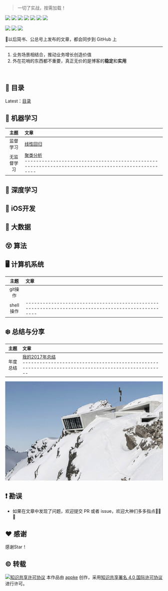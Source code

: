 > 一切了实战，按需加载！
<p align='left'>
<img src="https://img.shields.io/badge/platform-iOS-ff69b4.svg">
<img src="https://img.shields.io/badge/language-Objective--C-orange.svg">
<img src="https://img.shields.io/badge/language-Swift-abcdef.svg">
<img src="https://img.shields.io/badge/language-python-yellowgreen.svg">
<img src="https://img.shields.io/badge/language-shell-green.svg">
<img src="https://img.shields.io/badge/Blog-@appke-blue.svg">
<img src="https://img.shields.io/badge/PR-welcome%20!-brightgreen.svg?colorA=a0cd34">
</p>
<p align='left'>
<a href="https://weibo.com/92080927"><img src="https://img.shields.io/badge/weibo-@__俊辰-f974ce.svg?style=flat&colorA=f4292e"></a>
<a href="https://twitter.com/likejunchen"><img src="https://img.shields.io/badge/twitter-@appke-333.svg?style=flat&colorA=0092f2"></a>
<a href="https://www.jianshu.com/u/4dc749fdfbb7"><img src="https://img.shields.io/badge/%E7%AE%80%E4%B9%A6-@geekAppke-b561fe.svg?style=flat&colorA=ed6f59"></a>
</p>
🦋以后简书、公总号上发布的文章，都会同步到 GitHub 上

---
1. 业务场景相结合，推动业务增长创造价值
2. 外在花哨的东西都不重要，真正无价的是博客的**稳定**和**实用**



<br>



## 📖 目录

Latest：[目录](https://github.com/appke/appke.github.blog/blob/master/contents/ml/contents.md)

## 🍉 机器学习

| 主题 | 文章 |
| :--: | :-- |
| 监督学习 | [线性回归](./contents/ml/regression.md)<br> |
| 无监督学习 | [聚类分析](./contents/ml/2018-conclusion.md)<br>-------------------------------------------------------------------------------------------------- |



## 🚀 深度学习



##  iOS开发



## 🐘 大数据





## 😵 算法



## 🖥️ 计算机系统

| 主题 | 文章 |
| :--: | :-- |
| git操作 |  |
| shell操作 | -------------------------------------------------------------------------------------------------- |




## ❄️ 总结与分享

|   主题   | 文章                                               |
| :------: | :----------------------------------------------------------- |
| 年度总结 | [我的2017年总结](./contents/timeElapse/2018-conclusion.md)<br>-------------------------------------------------------------------------------------------------- |



<p align='center'>
<img src='contents/images/surface-plot.png'>
</p>

## ❗️ 勘误

+ 如果在文章中发现了问题，欢迎提交 PR 或者 issue，欢迎大神们多多指点🙏🙏🙏


## ♥️ 感谢

感谢Star！


## ©️ 转载

<a rel="license" href="http://creativecommons.org/licenses/by/4.0/"><img alt="知识共享许可协议" style="border-width:0" src="https://i.creativecommons.org/l/by/4.0/88x31.png" /></a>   本作品由 <a xmlns:cc="http://creativecommons.org/ns#" href="https://github.com/halfrost/Halfrost-Field" property="cc:attributionName" rel="cc:attributionURL">appke</a> 创作，采用<a rel="license" href="http://creativecommons.org/licenses/by/4.0/">知识共享署名 4.0 国际许可协议</a>进行许可。